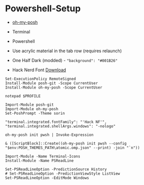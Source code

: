 # Powershell-Setup

- [oh-my-posh](https://ohmyposh.dev/)

- Terminal

- Powershell

- Use acrylic material in the tab row (requires relaunch)

- One Half Dark (modded) - `"background": "#001B26"`

- Hack Nerd Font [Download](https://github.com/ryanoasis/nerd-fonts/releases/download/v2.1.0/Hack.zip)

```
Set-ExecutionPolicy RemoteSigned
Install-Module posh-git -Scope CurrentUser
Install-Module oh-my-posh -Scope CurrentUser

notepad $PROFILE

Import-Module posh-git
Import-Module oh-my-posh
Set-PoshPrompt -Theme sorin

"terminal.integrated.fontFamily": "'Hack NF'",
"terminal.integrated.shellArgs.windows": "-nologo"
```

```
oh-my-posh init pwsh | Invoke-Expression

& ([ScriptBlock]::Create((oh-my-posh init pwsh --config "$env:POSH_THEMES_PATH\atomic.omp.json" --print) -join "`n"))

Import-Module -Name Terminal-Icons
Install-Module -Name PSReadLine

Set-PSReadLineOption -PredictionSource History
# Set-PSReadLineOption -PredictionViewStyle ListView
Set-PSReadLineOption -EditMode Windows
```
